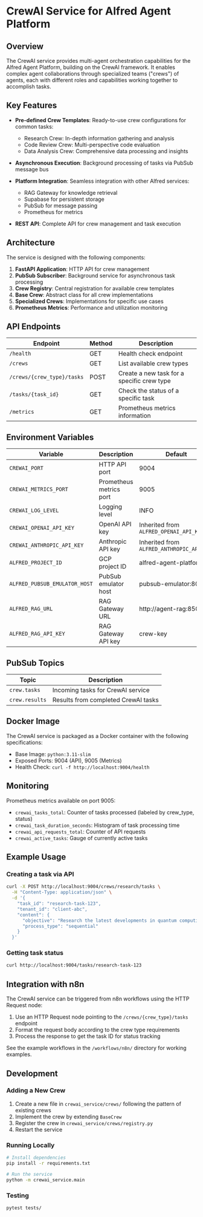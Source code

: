 # CrewAI Service for Alfred Agent Platform

## Overview

The CrewAI service provides multi-agent orchestration capabilities for the Alfred Agent Platform, building on the CrewAI framework. It enables complex agent collaborations through specialized teams ("crews") of agents, each with different roles and capabilities working together to accomplish tasks.

## Key Features

- **Pre-defined Crew Templates**: Ready-to-use crew configurations for common tasks:
  - Research Crew: In-depth information gathering and analysis
  - Code Review Crew: Multi-perspective code evaluation
  - Data Analysis Crew: Comprehensive data processing and insights

- **Asynchronous Execution**: Background processing of tasks via PubSub message bus
  
- **Platform Integration**: Seamless integration with other Alfred services:
  - RAG Gateway for knowledge retrieval
  - Supabase for persistent storage
  - PubSub for message passing
  - Prometheus for metrics

- **REST API**: Complete API for crew management and task execution

## Architecture

The service is designed with the following components:

1. **FastAPI Application**: HTTP API for crew management
2. **PubSub Subscriber**: Background service for asynchronous task processing
3. **Crew Registry**: Central registration for available crew templates
4. **Base Crew**: Abstract class for all crew implementations
5. **Specialized Crews**: Implementations for specific use cases
6. **Prometheus Metrics**: Performance and utilization monitoring

## API Endpoints

| Endpoint | Method | Description |
|----------|--------|-------------|
| `/health` | GET | Health check endpoint |
| `/crews` | GET | List available crew types |
| `/crews/{crew_type}/tasks` | POST | Create a new task for a specific crew type |
| `/tasks/{task_id}` | GET | Check the status of a specific task |
| `/metrics` | GET | Prometheus metrics information |

## Environment Variables

| Variable | Description | Default |
|----------|-------------|---------|
| `CREWAI_PORT` | HTTP API port | 9004 |
| `CREWAI_METRICS_PORT` | Prometheus metrics port | 9005 |
| `CREWAI_LOG_LEVEL` | Logging level | INFO |
| `CREWAI_OPENAI_API_KEY` | OpenAI API key | Inherited from `ALFRED_OPENAI_API_KEY` |
| `CREWAI_ANTHROPIC_API_KEY` | Anthropic API key | Inherited from `ALFRED_ANTHROPIC_API_KEY` |
| `ALFRED_PROJECT_ID` | GCP project ID | alfred-agent-platform |
| `ALFRED_PUBSUB_EMULATOR_HOST` | PubSub emulator host | pubsub-emulator:8085 |
| `ALFRED_RAG_URL` | RAG Gateway URL | http://agent-rag:8501 |
| `ALFRED_RAG_API_KEY` | RAG Gateway API key | crew-key |

## PubSub Topics

| Topic | Description |
|-------|-------------|
| `crew.tasks` | Incoming tasks for CrewAI service |
| `crew.results` | Results from completed CrewAI tasks |

## Docker Image

The CrewAI service is packaged as a Docker container with the following specifications:

- Base Image: `python:3.11-slim`
- Exposed Ports: 9004 (API), 9005 (Metrics)
- Health Check: `curl -f http://localhost:9004/health`

## Monitoring

Prometheus metrics available on port 9005:

- `crewai_tasks_total`: Counter of tasks processed (labeled by crew_type, status)
- `crewai_task_duration_seconds`: Histogram of task processing time
- `crewai_api_requests_total`: Counter of API requests
- `crewai_active_tasks`: Gauge of currently active tasks

## Example Usage

### Creating a task via API

```bash
curl -X POST http://localhost:9004/crews/research/tasks \
  -H "Content-Type: application/json" \
  -d '{
    "task_id": "research-task-123",
    "tenant_id": "client-abc",
    "content": {
      "objective": "Research the latest developments in quantum computing",
      "process_type": "sequential"
    }
  }'
```

### Getting task status

```bash
curl http://localhost:9004/tasks/research-task-123
```

## Integration with n8n

The CrewAI service can be triggered from n8n workflows using the HTTP Request node:

1. Use an HTTP Request node pointing to the `/crews/{crew_type}/tasks` endpoint
2. Format the request body according to the crew type requirements
3. Process the response to get the task ID for status tracking

See the example workflows in the `/workflows/n8n/` directory for working examples.

## Development

### Adding a New Crew

1. Create a new file in `crewai_service/crews/` following the pattern of existing crews
2. Implement the crew by extending `BaseCrew`
3. Register the crew in `crewai_service/crews/registry.py`
4. Restart the service

### Running Locally

```bash
# Install dependencies
pip install -r requirements.txt

# Run the service
python -m crewai_service.main
```

### Testing

```bash
pytest tests/
```